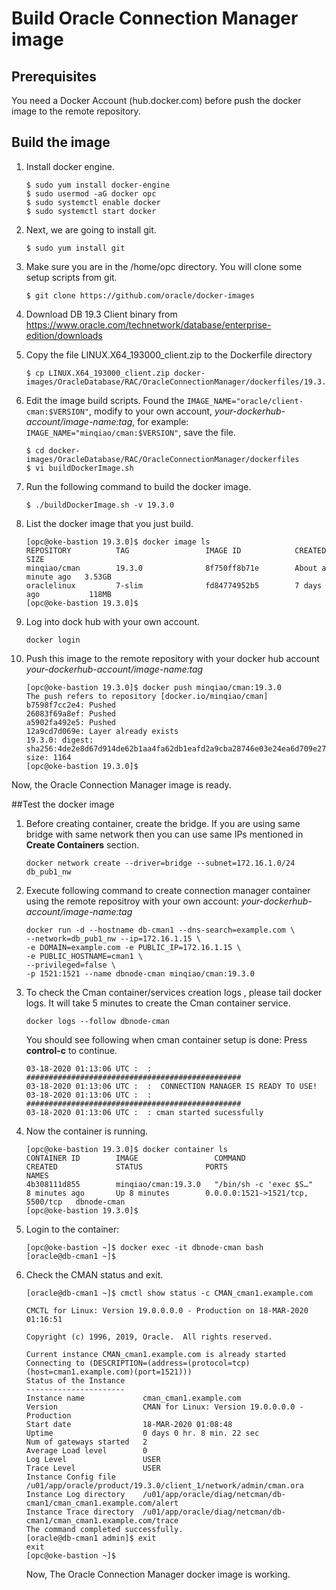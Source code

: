 # Build Oracle Connection Manager image

## Prerequisites

You need a Docker Account (hub.docker.com) before push the docker image to the remote repository.

## Build the image

1. Install docker engine.

   ```
   $ sudo yum install docker-engine
   $ sudo usermod -aG docker opc
   $ sudo systemctl enable docker
   $ sudo systemctl start docker
   ```

2. Next, we are going to install git.

   ```
   $ sudo yum install git
   ```

3. Make sure you are in the /home/opc directory. You will clone some setup scripts from git.

   ```
   $ git clone https://github.com/oracle/docker-images
   ```

4. Download DB 19.3 Client binary from https://www.oracle.com/technetwork/database/enterprise-edition/downloads

5. Copy the file LINUX.X64_193000_client.zip to the Dockerfile directory

   ```
   $ cp LINUX.X64_193000_client.zip docker-images/OracleDatabase/RAC/OracleConnectionManager/dockerfiles/19.3.0/
   ```

6. Edit the image build scripts. Found the ```IMAGE_NAME="oracle/client-cman:$VERSION"```, modify to  your own account,  *your-dockerhub-account/image-name:tag*, for example: ```IMAGE_NAME="minqiao/cman:$VERSION"```, save the file.

   ```
   $ cd docker-images/OracleDatabase/RAC/OracleConnectionManager/dockerfiles
   $ vi buildDockerImage.sh
   ```

7. Run the following command to build the docker image.

   ```
   $ ./buildDockerImage.sh -v 19.3.0
   ```

8. List the docker image that you just build.

   ```
   [opc@oke-bastion 19.3.0]$ docker image ls
   REPOSITORY          TAG                 IMAGE ID            CREATED              SIZE
   minqiao/cman        19.3.0              8f750ff8b71e        About a minute ago   3.53GB
   oraclelinux         7-slim              fd84774952b5        7 days ago           118MB
   [opc@oke-bastion 19.3.0]$ 
   ```

9. Log into dock hub with your own account.

   ```
   docker login
   ```

10. Push this image to the remote repository with your docker hub account *your-dockerhub-account/image-name:tag*

    ```
    [opc@oke-bastion 19.3.0]$ docker push minqiao/cman:19.3.0
    The push refers to repository [docker.io/minqiao/cman]
    b7598f7cc2e4: Pushed 
    26083f69a8ef: Pushed 
    a5902fa492e5: Pushed 
    12a9cd7d069e: Layer already exists 
    19.3.0: digest: sha256:4de2e8d67d914de62b1aa4fa62db1eafd2a9cba28746e03e24ea6d709e272839 size: 1164
    [opc@oke-bastion 19.3.0]$
    ```

Now, the Oracle Connection Manager image is ready.

##Test the docker image

1. Before creating container, create the bridge. If you are using same bridge with same network then you can use same IPs mentioned in **Create Containers** section.

   ```
   docker network create --driver=bridge --subnet=172.16.1.0/24 db_pub1_nw
   ```
   
3. Execute following command  to create connection manager container using the remote repositroy with your own account: *your-dockerhub-account/image-name:tag*

   ```
   docker run -d --hostname db-cman1 --dns-search=example.com \
   --network=db_pub1_nw --ip=172.16.1.15 \
   -e DOMAIN=example.com -e PUBLIC_IP=172.16.1.15 \
   -e PUBLIC_HOSTNAME=cman1 \
   --privileged=false \
   -p 1521:1521 --name dbnode-cman minqiao/cman:19.3.0
   ```

4. To check the Cman container/services creation logs , please tail docker logs. It will take 5 minutes to create the Cman container service.

   ```
   docker logs --follow dbnode-cman
   ```

   You should see following when cman container setup is done:  Press **control-c** to continue.

   ```
   03-18-2020 01:13:06 UTC :  : ################################################
   03-18-2020 01:13:06 UTC :  :  CONNECTION MANAGER IS READY TO USE!            
   03-18-2020 01:13:06 UTC :  : ################################################
   03-18-2020 01:13:06 UTC :  : cman started sucessfully
   ```

5. Now the container is running.

   ```
   [opc@oke-bastion 19.3.0]$ docker container ls
   CONTAINER ID        IMAGE                 COMMAND                  CREATED             STATUS              PORTS                              NAMES
   4b308111d855        minqiao/cman:19.3.0   "/bin/sh -c 'exec $S…"   8 minutes ago       Up 8 minutes        0.0.0.0:1521->1521/tcp, 5500/tcp   dbnode-cman
   [opc@oke-bastion 19.3.0]$
   ```

6. Login to the container:

   ```
   [opc@oke-bastion ~]$ docker exec -it dbnode-cman bash
   [oracle@db-cman1 ~]$
   ```

7. Check the CMAN status and exit.

   ```
   [oracle@db-cman1 ~]$ cmctl show status -c CMAN_cman1.example.com
   
   CMCTL for Linux: Version 19.0.0.0.0 - Production on 18-MAR-2020 01:16:51
   
   Copyright (c) 1996, 2019, Oracle.  All rights reserved.
   
   Current instance CMAN_cman1.example.com is already started
   Connecting to (DESCRIPTION=(address=(protocol=tcp)(host=cman1.example.com)(port=1521)))
   Status of the Instance
   ----------------------
   Instance name             cman_cman1.example.com
   Version                   CMAN for Linux: Version 19.0.0.0.0 - Production
   Start date                18-MAR-2020 01:08:48
   Uptime                    0 days 0 hr. 8 min. 22 sec
   Num of gateways started   2
   Average Load level        0
   Log Level                 USER
   Trace Level               USER
   Instance Config file      /u01/app/oracle/product/19.3.0/client_1/network/admin/cman.ora
   Instance Log directory    /u01/app/oracle/diag/netcman/db-cman1/cman_cman1.example.com/alert
   Instance Trace directory  /u01/app/oracle/diag/netcman/db-cman1/cman_cman1.example.com/trace
   The command completed successfully. 
   [oracle@db-cman1 admin]$ exit
   exit
   [opc@oke-bastion ~]$ 
   ```

   Now, The Oracle Connection Manager docker image is working.